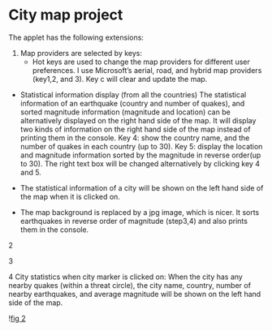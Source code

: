 
# City map project 


The applet has the following extensions:



1. Map providers are selected by keys:
   * Hot keys are used to change the map providers for different user preferences. I use Microsoft’s aerial, road, and hybrid map providers (key1,2, and 3). Key c will clear and update the map.

* Statistical information display (from all the countries)
The statistical information of an earthquake (country and number of quakes), and sorted magnitude information (magnitude and location) can be alternatively displayed on the right hand side of the map. It will display two kinds of information on the right hand side of the map instead of printing them in the console. Key 4: show the country name, and the number of quakes in each country (up to 30). Key 5: display the location and magnitude information sorted by the magnitude in reverse order(up to 30). The right text box will be changed alternatively by clicking key 4 and 5.
* The statistical information of a city will be shown on the left hand side of the map when it is clicked on. 

* The map background is replaced by a jpg image, which is nicer. It sorts earthquakes in reverse order of magnitude (step3,4) and also prints them in the console.

2 

3 

4 City statistics when city marker is clicked on:
When the city has any nearby quakes (within a threat circle), the city name, country, number of nearby earthquakes, and average magnitude will be shown on the left hand side of the map. 


\![fig 2](images/4.png)




